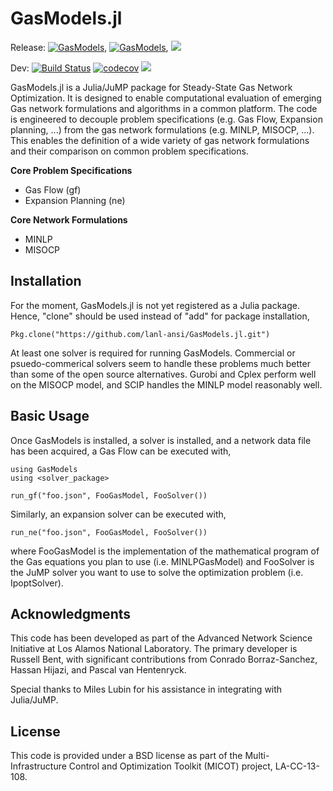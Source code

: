 # GasModels.jl 


Release: [![GasModels](http://pkg.julialang.org/badges/GasModels_0.5.svg)](http://pkg.julialang.org/?pkg=GasModels), [![GasModels](http://pkg.julialang.org/badges/GasModels_0.6.svg)](http://pkg.julialang.org/?pkg=GasModels), 
[![](https://img.shields.io/badge/docs-stable-blue.svg)](https://lanl-ansi.github.io/GasModels.jl/stable)

Dev:
[![Build Status](https://travis-ci.org/lanl-ansi/GasModels.jl.svg?branch=master)](https://travis-ci.org/lanl-ansi/GasModels.jl)
[![codecov](https://codecov.io/gh/lanl-ansi/GasModels.jl/branch/master/graph/badge.svg)](https://codecov.io/gh/lanl-ansi/GasModels.jl)
[![](https://img.shields.io/badge/docs-latest-blue.svg)](https://lanl-ansi.github.io/GasModels.jl/latest)

GasModels.jl is a Julia/JuMP package for Steady-State Gas Network Optimization.
It is designed to enable computational evaluation of emerging Gas network formulations and algorithms in a common platform.
The code is engineered to decouple problem specifications (e.g. Gas Flow, Expansion planning, ...) from the gas network formulations (e.g. MINLP, MISOCP, ...).
This enables the definition of a wide variety of gas network formulations and their comparison on common problem specifications.

**Core Problem Specifications**
* Gas Flow (gf)
* Expansion Planning (ne)

**Core Network Formulations**
* MINLP 
* MISOCP

## Installation

For the moment, GasModels.jl is not yet registered as a Julia package.  Hence, "clone" should be used instead of "add" for package installation,

`Pkg.clone("https://github.com/lanl-ansi/GasModels.jl.git")`

At least one solver is required for running GasModels.  Commercial or psuedo-commerical solvers seem to handle these problems much better than
some of the open source alternatives.  Gurobi and Cplex perform well on the MISOCP model, and SCIP handles the MINLP model reasonably well.


## Basic Usage


Once GasModels is installed, a solver is installed, and a network data file  has been acquired, a Gas Flow can be executed with,
```
using GasModels
using <solver_package>

run_gf("foo.json", FooGasModel, FooSolver())
```

Similarly, an expansion solver can be executed with,
```
run_ne("foo.json", FooGasModel, FooSolver())
```

where FooGasModel is the implementation of the mathematical program of the Gas equations you plan to use (i.e. MINLPGasModel) and FooSolver is the JuMP solver you want to use to solve the optimization problem (i.e. IpoptSolver).


## Acknowledgments

This code has been developed as part of the Advanced Network Science Initiative at Los Alamos National Laboratory.
The primary developer is Russell Bent, with significant contributions from Conrado Borraz-Sanchez, Hassan Hijazi, and Pascal van Hentenryck.

Special thanks to Miles Lubin for his assistance in integrating with Julia/JuMP.


## License

This code is provided under a BSD license as part of the Multi-Infrastructure Control and Optimization Toolkit (MICOT) project, LA-CC-13-108.
